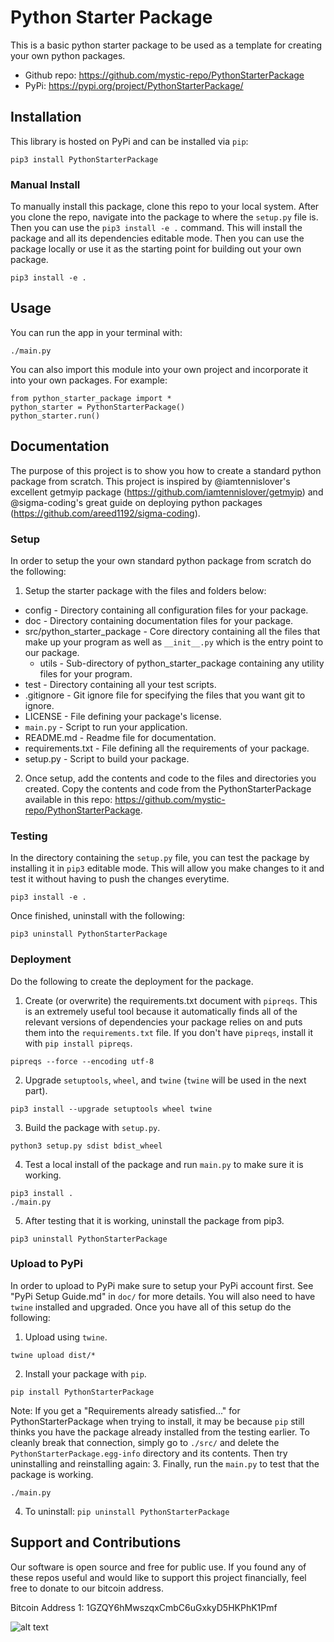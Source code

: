 # Python Starter Package
This is a basic python starter package to be used as a template for creating your own python packages.
* Github repo: https://github.com/mystic-repo/PythonStarterPackage
* PyPi: https://pypi.org/project/PythonStarterPackage/

## Installation
This library is hosted on PyPi and can be installed via ```pip```:
```
pip3 install PythonStarterPackage
```

### Manual Install
To manually install this package, clone this repo to your local system. After you clone the repo, navigate into the package to where the ```setup.py``` file is. Then you can use the ```pip3 install -e .``` command. This will install the package and all its dependencies editable mode. Then you can use the package locally or use it as the starting point for building out your own package.
```
pip3 install -e .
```

## Usage
You can run the app in your terminal with:
```
./main.py
```
You can also import this module into your own project and incorporate it into your own packages. For example:
```
from python_starter_package import *
python_starter = PythonStarterPackage()
python_starter.run()
```

## Documentation
The purpose of this project is to show you how to create a standard python package from scratch. This project is inspired by @iamtennislover's excellent getmyip package (https://github.com/iamtennislover/getmyip) and @sigma-coding's great guide on deploying python packages (https://github.com/areed1192/sigma-coding).

### Setup
In order to setup the your own standard python package from scratch do the following:

1. Setup the starter package with the files and folders below:
* config - Directory containing all configuration files for your package.
* doc - Directory containing documentation files for your package.
* src/python_starter_package - Core directory containing all the files that make up your program as well as ```__init__.py``` which is the entry point to our package.
  * utils - Sub-directory of python_starter_package containing any utility files for your program.
* test - Directory containing all your test scripts.
* .gitignore - Git ignore file for specifying the files that you want git to ignore.
* LICENSE - File defining your package's license.
* ```main.py``` - Script to run your application.
* README.md - Readme file for documentation.
* requirements.txt - File defining all the requirements of your package.
* setup.py - Script to build your package.

2. Once setup, add the contents and code to the files and directories you created. Copy the contents and code from the PythonStarterPackage available in this repo: https://github.com/mystic-repo/PythonStarterPackage.

### Testing
In the directory containing the ```setup.py``` file, you can test the package by installing it in ```pip3``` editable mode. This will allow you make changes to it and test it without having to push the changes everytime.
```
pip3 install -e .
```
Once finished, uninstall with the following:
```
pip3 uninstall PythonStarterPackage
```

### Deployment
Do the following to create the deployment for the package.

1. Create (or overwrite) the requirements.txt document with ```pipreqs```. This is an extremely useful tool because it automatically finds all of the relevant versions of dependencies your package relies on and puts them into the ```requirements.txt``` file. If you don't have ```pipreqs```, install it with ```pip install pipreqs```.
```
pipreqs --force --encoding utf-8
```
2. Upgrade ```setuptools```, ```wheel```, and ```twine``` (```twine``` will be used in the next part).
```
pip3 install --upgrade setuptools wheel twine
```
3. Build the package with ```setup.py```.
```
python3 setup.py sdist bdist_wheel
```
4. Test a local install of the package and run ```main.py``` to make sure it is working.
```
pip3 install .
./main.py
```
5. After testing that it is working, uninstall the package from pip3.
```
pip3 uninstall PythonStarterPackage
```

### Upload to PyPi
In order to upload to PyPi make sure to setup your PyPi account first. See "PyPi Setup Guide.md" in ```doc/``` for more details. You will also need to have ```twine``` installed and upgraded. Once you have all of this setup do the following:

1. Upload using ```twine```.
```
twine upload dist/*
```
2. Install your package with ```pip```.
```
pip install PythonStarterPackage
```
Note: If you get a "Requirements already satisfied..." for PythonStarterPackage when trying to install, it may be because ```pip``` still thinks you have the package already installed from the testing earlier. To cleanly break that connection, simply go to ```./src/``` and delete the ```PythonStarterPackage.egg-info``` directory and its contents. Then try uninstalling and reinstalling again:
3. Finally, run the ```main.py``` to test that the package is working.
```
./main.py
```
4. To uninstall: ```pip uninstall PythonStarterPackage```

## Support and Contributions
Our software is open source and free for public use. If you found any of these repos useful and would like to support this project financially, feel free to donate to our bitcoin address.

Bitcoin Address 1: 1GZQY6hMwszqxCmbC6uGxkyD5HKPhK1Pmf

![alt text](https://github.com/mystic-repo/BitcoinAddresses/blob/master/btcaddr1.png?raw=true)
